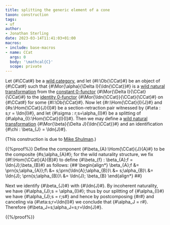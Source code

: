 ```yaml
---
title: splitting the generic element of a cone
taxon: construction
tags:
- uf
author:
- Jonathan Sterling
date: 2023-03-14T11:41:03+01:00
macros:
- include: base-macros
- name: CCat
  args: 0
  body: '\mathcal{C}'
  scope: private
---
```


Let {#\CCat#} be a [wild category](jms-0037), and let {#I:\Ob{\CCat}#} be an object of {#\CCat#} such  that {#\Mor{\alpha}{\Delta I}{\Idn{\CCat}}#} is a [wild natural transformation](jms-0039) from the [constant 0-functor](jms-003D) {#\Mor{\Delta I}{\CCat}{\CCat}#} to the [identity 0-functor](jms-003C) {#\Mor{\Idn{\CCat}}{\CCat}{\CCat}#} on {#\CCat#} for some {#I:\Ob{\CCat}#}. Now let {#r:\Hom{\CCat}{I}{J}#} and {#s:\Hom{\CCat}{J}{I}#} be a section-retraction pair witnessed by {#\eta : s;r = \Idn{I}#}, and let {#\sigma : r;s=\alpha_{I}#} be a splitting of {#\alpha_{I}:\Hom{\CCat}{I}{I}#}. Then we may define a [wild natural transformation](jms-0039) {#\Mor{\beta}{\Delta J}{\Idn{\CCat}}#} and an identification {#\chi : \beta_{J} = \Idn{J}#}.

(This construction is due to [Mike Shulman](https://homotopytypetheory.org/2018/11/26/impredicative-encodings-part-3/).)

{{%proof%}}
Define the component {#\beta_{A}:\Hom{\CCat}{J}{A}#} to be the composite {#s;\alpha_{A}#}; for the wild naturality structure, we fix {#f:\Hom{\CCat}{A}{B}#} to define {#\beta_{f} : \beta_{A};f = \Idn{J};\beta_{B}#} as follows:
{##
\begin{align*}
\beta_{A};f &= \prn{s;\alpha_{A}};f\\
&= s;\prn{\Idn{A};\alpha_{B}}\\
&= s;\alpha_{B}\\
&= \Idn{J}; \prn{s;\alpha_{B}}\\
&= \Idn{J}; \beta_{B}
\end{align*}
##}

Next we identify {#\beta_{J}#} with {#\Idn{J}#}. By incoherent naturality, we have {#\alpha_{J};s = \alpha_{I}#}; thus by our splitting of {#\alpha_{I}#} we have {#\alpha_{J};s = r;s#} and hence by postcomposing {#r#} and canceling via {#\eta:s;r=\Idn{I}#} we conclude that {#\alpha_J = r#}. Therefore {#\beta_J=s;\alpha_J=s;r=\Idn{J}#}.

{{%/proof%}}

